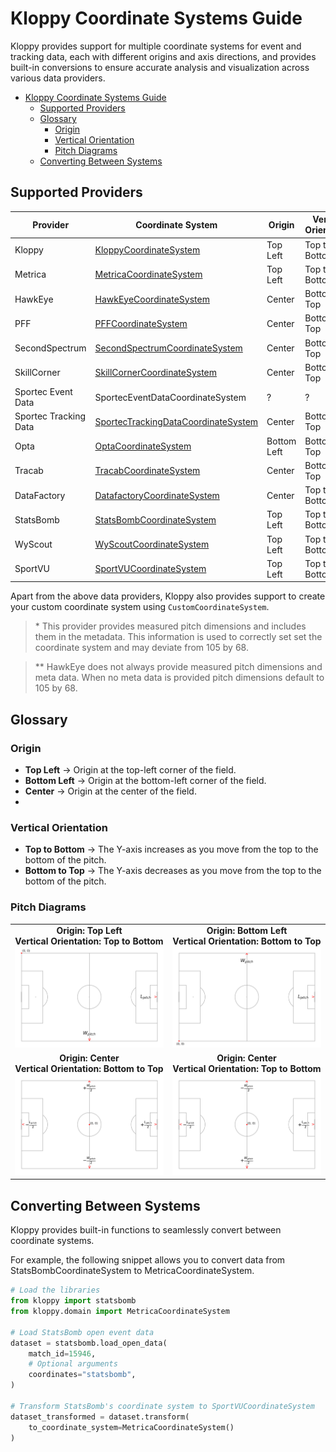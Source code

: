 # Kloppy Coordinate Systems Guide

Kloppy provides support for multiple coordinate systems for event and tracking data, each with different origins and axis directions, and provides built-in conversions to ensure accurate analysis and visualization across various data providers.

- [Kloppy Coordinate Systems Guide](#kloppy-coordinate-systems-guide)
  - [Supported Providers](#supported-providers)
  - [Glossary](#glossary)
    - [Origin](#origin)
    - [Vertical Orientation](#vertical-orientation)
    - [Pitch Diagrams](#pitch-diagrams)
  - [Converting Between Systems](#converting-between-systems)

## Supported Providers
| Provider    | Coordinate System | Origin        | Vertical Orientation |Pitch Length|Pitch Width|
|-------------|-------------------|---------------|----------------------|------------|-----------|
|Kloppy | [KloppyCoordinateSystem](#origin-top-left--vertical-orientation-top-to-bottom) | Top Left| Top to Bottom|1|1
Metrica | [MetricaCoordinateSystem](#origin-top-left--vertical-orientation-top-to-bottom) | Top Left       | Top to Bottom |1|1
HawkEye | [HawkEyeCoordinateSystem](#origin-center--vertical-orientation-bottom-to-top) | Center       | Bottom to Top |105**|68|
PFF | [PFFCoordinateSystem](#origin-center--vertical-orientation-bottom-to-top) | Center       | Bottom to Top |105*|68
SecondSpectrum | [SecondSpectrumCoordinateSystem](#origin-center--vertical-orientation-bottom-to-top) | Center| Bottom to Top | 105*|68
SkillCorner | [SkillCornerCoordinateSystem](#origin-center--vertical-orientation-bottom-to-top) | Center       | Bottom to Top | 105*|68
Sportec Event Data | SportecEventDataCoordinateSystem |?|?|?|?
Sportec Tracking Data | [SportecTrackingDataCoordinateSystem](#origin-center--vertical-orientation-bottom-to-top) | Center     | Bottom to Top | 105* | 68 
Opta | [OptaCoordinateSystem](#origin-bottom-left--vertical-orientation-bottom-to-top) | Bottom Left     | Bottom to Top |100|100
Tracab | [TracabCoordinateSystem](#origin-center--vertical-orientation-bottom-to-top) | Center     | Bottom to Top | 105* | 68 
DataFactory | [DatafactoryCoordinateSystem](#origin-center--vertical-orientation-top-to-bottom) | Center     | Top to Bottom |?|?
StatsBomb | [StatsBombCoordinateSystem](#origin-top-left--vertical-orientation-top-to-bottom) | Top Left     | Top to Bottom |120|80 
WyScout | [WyScoutCoordinateSystem](#origin-top-left--vertical-orientation-top-to-bottom) | Top Left     | Top to Bottom |100|100 
SportVU | [SportVUCoordinateSystem](#origin-top-left--vertical-orientation-top-to-bottom) | Top Left     | Top to Bottom |?|? 

Apart from the above data providers, Kloppy also provides support to create your custom coordinate system using `CustomCoordinateSystem`.

> $*$  This provider provides measured pitch dimensions and includes them in the metadata. This information is used to correctly set set the coordinate system and may deviate from 105 by 68.

> ** HawkEye does not always provide measured pitch dimensions and meta data. When no meta data is provided pitch dimensions default to 105 by 68. 

## Glossary  
### Origin  
- **Top Left** → Origin at the top-left corner of the field.  
- **Bottom Left** → Origin at the bottom-left corner of the field.  
- **Center** → Origin at the center of the field. 
- 
### Vertical Orientation  
- **Top to Bottom** → The Y-axis increases as you move from the top to the bottom of the pitch.  
- **Bottom to Top** → The Y-axis decreases as you move from the top to the bottom of the pitch.  



### Pitch Diagrams
<table>
  <tr>
    <td align="center">
      <strong>Origin: Top Left <br> Vertical Orientation: Top to Bottom</strong><br>
      <img src="imgs/origin_top_left.png" alt="Origin Top Left" width="400"/>
    </td>
    <td align="center">
      <strong>Origin: Bottom Left <br> Vertical Orientation: Bottom to Top</strong><br>
      <img src="imgs/origin_bottom_left.png" alt="Origin Bottom Left" width="400"/>
    </td>
  </tr>
  <tr>
    <td align="center">
      <strong>Origin: Center <br> Vertical Orientation: Bottom to Top</strong><br>
      <img src="imgs/origin_center_bottom_to_top.png" alt="Origin Center Bottom to Top" width="400"/>
    </td>
    <td align="center">
      <strong>Origin: Center <br> Vertical Orientation: Top to Bottom</strong><br>
      <img src="imgs/origin_center_top_to_bottom.png" alt="Origin Center Top to Bottom" width="400"/>
    </td>
  </tr>
</table>

## Converting Between Systems
Kloppy provides built-in functions to seamlessly convert between coordinate systems.

For example, the following snippet allows you to convert data from StatsBombCoordinateSystem to MetricaCoordinateSystem.
```python
# Load the libraries
from kloppy import statsbomb
from kloppy.domain import MetricaCoordinateSystem

# Load StatsBomb open event data
dataset = statsbomb.load_open_data(
    match_id=15946,
    # Optional arguments
    coordinates="statsbomb",
)

# Transform StatsBomb's coordinate system to SportVUCoordinateSystem
dataset_transformed = dataset.transform(
    to_coordinate_system=MetricaCoordinateSystem()
)
```

